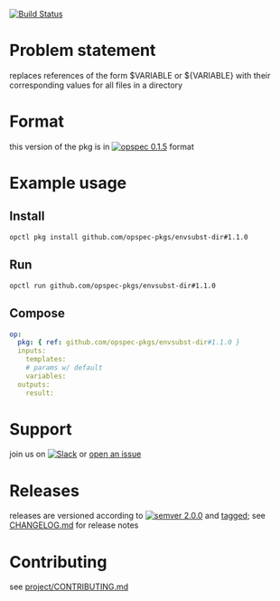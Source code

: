 [![Build Status](https://travis-ci.org/opspec-pkgs/envsubst-dir.svg?branch=master)](https://travis-ci.org/opspec-pkgs/envsubst-dir)

# Problem statement

replaces references of the form $VARIABLE or ${VARIABLE} with their corresponding values for all files in a directory

# Format

this version of the pkg is in [![opspec 0.1.5](https://img.shields.io/badge/opspec-0.1.5-brightgreen.svg?colorA=6b6b6b&colorB=fc16be)](https://opspec.io/0.1.5/packages.html) format

# Example usage

## Install

```shell
opctl pkg install github.com/opspec-pkgs/envsubst-dir#1.1.0
```

## Run

```
opctl run github.com/opspec-pkgs/envsubst-dir#1.1.0
```

## Compose

```yaml
op:
  pkg: { ref: github.com/opspec-pkgs/envsubst-dir#1.1.0 }
  inputs:
    templates:
    # params w/ default
    variables:
  outputs:
    result:
```

# Support

join us on
[![Slack](https://opspec-slackin.herokuapp.com/badge.svg)](https://opspec-slackin.herokuapp.com/)
or
[open an issue](https://github.com/opspec-pkgs/envsubst-dir/issues)

# Releases

releases are versioned according to
[![semver 2.0.0](https://img.shields.io/badge/semver-2.0.0-brightgreen.svg)](http://semver.org/spec/v2.0.0.html)
and [tagged](https://git-scm.com/book/en/v2/Git-Basics-Tagging); see
[CHANGELOG.md](CHANGELOG.md) for release notes

# Contributing

see
[project/CONTRIBUTING.md](https://github.com/opspec-pkgs/project/blob/master/CONTRIBUTING.md)
